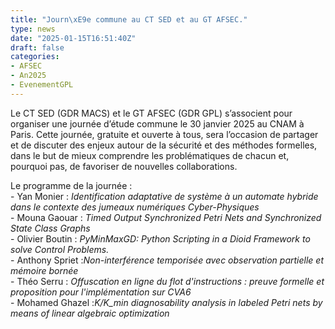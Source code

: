```yaml
---
title: "Journ\xE9e commune au CT SED et au GT AFSEC."
type: news
date: "2025-01-15T16:51:40Z"
draft: false
categories:
- AFSEC
- An2025
- EvenementGPL
---
```


  
Le CT SED (GDR MACS) et le GT AFSEC (GDR GPL) s’associent pour organiser une journée d’étude commune le 30 janvier 2025 au CNAM à Paris. Cette journée, gratuite et ouverte à tous, sera l’occasion de partager et de discuter des enjeux autour de la sécurité et des méthodes formelles, dans le but de mieux comprendre les problématiques de chacun et, pourquoi pas, de favoriser de nouvelles collaborations.  
  
Le programme de la journée :  
\- Yan Monier : _Identification adaptative de système à un automate hybride dans le contexte des jumeaux numériques Cyber-Physiques_  
\- Mouna Gaouar : _Timed Output Synchronized Petri Nets and Synchronized State Class Graphs_  
\- Olivier Boutin : _PyMinMaxGD: Python Scripting in a Dioid Framework to solve Control Problems._  
\- Anthony Spriet :_Non-interférence temporisée avec observation partielle et mémoire bornée_  
\- Théo Serru : _Offuscation en ligne du flot d'instructions : preuve formelle et proposition pour l'implémentation sur CVA6_  
\- Mohamed Ghazel :_K/K_min diagnosability analysis in labeled Petri nets by means of linear algebraic optimization_
